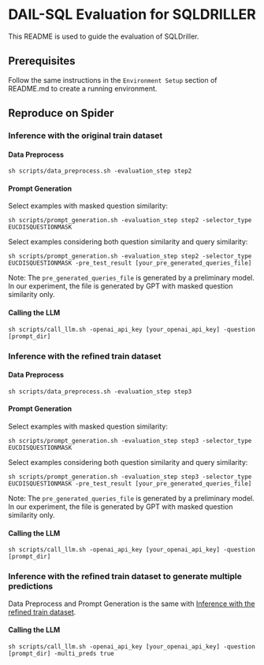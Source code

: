 # DAIL-SQL Evaluation for SQLDRILLER
This README is used to guide the evaluation of SQLDriller.

## Prerequisites
Follow the same instructions in the `Environment Setup` section of README.md to create a running environment.

## Reproduce on Spider
### Inference with the original train dataset

#### Data Preprocess
```
sh scripts/data_preprocess.sh -evaluation_step step2
```

#### Prompt Generation
Select examples with masked question similarity:
```
sh scripts/prompt_generation.sh -evaluation_step step2 -selector_type EUCDISQUESTIONMASK
```
Select examples considering both question similarity and query similarity:
```
sh scripts/prompt_generation.sh -evaluation_step step2 -selector_type EUCDISQUESTIONMASK -pre_test_result [your_pre_generated_queries_file]
```
Note: The `pre_generated_queries_file` is generated by a preliminary model. In our experiment, the file is generated by GPT with masked question similarity only.

#### Calling the LLM
```
sh scripts/call_llm.sh -openai_api_key [your_openai_api_key] -question [prompt_dir]
```
### Inference with the refined train dataset

#### Data Preprocess
```
sh scripts/data_preprocess.sh -evaluation_step step3
```

#### Prompt Generation
Select examples with masked question similarity:
```
sh scripts/prompt_generation.sh -evaluation_step step3 -selector_type EUCDISQUESTIONMASK
```
Select examples considering both question similarity and query similarity:
```
sh scripts/prompt_generation.sh -evaluation_step step3 -selector_type EUCDISQUESTIONMASK -pre_test_result [your_pre_generated_queries_file]
```
Note: The `pre_generated_queries_file` is generated by a preliminary model. In our experiment, the file is generated by GPT with masked question similarity only.

#### Calling the LLM
```
sh scripts/call_llm.sh -openai_api_key [your_openai_api_key] -question [prompt_dir]
```

### Inference with the refined train dataset to generate multiple predictions
Data Preprocess and Prompt Generation is the same with [Inference with the refined train dataset](#inference-with-the-refined-train-dataset).
#### Calling the LLM
```
sh scripts/call_llm.sh -openai_api_key [your_openai_api_key] -question [prompt_dir] -multi_preds true
```




